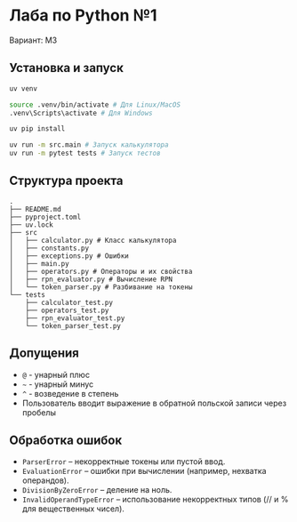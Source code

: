 # Лаба по Python №1
Вариант: M3

## Установка и запуск
```bash
uv venv

source .venv/bin/activate # Для Linux/MacOS
.venv\Scripts\activate # Для Windows

uv pip install
```
```bash
uv run -m src.main # Запуск калькулятора
uv run -m pytest tests # Запуск тестов
```

## Структура проекта
```
.
├── README.md
├── pyproject.toml
├── uv.lock
├── src
│   ├── calculator.py # Класс калькулятора
│   ├── constants.py
│   ├── exceptions.py # Ошибки
│   ├── main.py
│   ├── operators.py # Операторы и их свойства
│   ├── rpn_evaluator.py # Вычисление RPN
│   └── token_parser.py # Разбивание на токены
└── tests
    ├── calculator_test.py
    ├── operators_test.py
    ├── rpn_evaluator_test.py
    └── token_parser_test.py
```

## Допущения
- `@` - унарный плюс
- `~` - унарный минус
- `^` - возведение в степень
- Пользователь вводит выражение в обратной польской записи через пробелы

## Обработка ошибок
- `ParserError` – некорректные токены или пустой ввод.
- `EvaluationError` – ошибки при вычислении (например, нехватка операндов).
- `DivisionByZeroError` – деление на ноль.
- `InvalidOperandTypeError` – использование некорректных типов (// и % для вещественных чисел).
